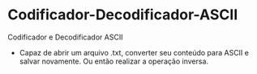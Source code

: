 # Codificador-Decodificador-ASCII
Codificador e Decodificador ASCII
- Capaz de abrir um arquivo .txt, converter seu conteúdo para ASCII e salvar novamente. Ou então realizar a operação inversa.

